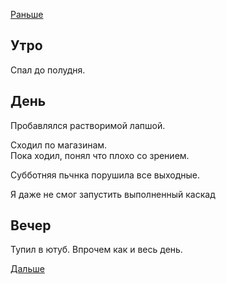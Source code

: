 [Раньше](2020.01.18.md)  
## Утро
Спал до полудня.
## День
Пробавлялся растворимой лапшой.

Сходил по магазинам.  
Пока ходил, понял что плохо со зрением.

Субботняя пьчнка порушила все выходные.

Я даже не смог запустить выполненный каскад
## Вечер
Тупил в ютуб. Впрочем как и весь день.

[Дальше](2020.01.20.md)